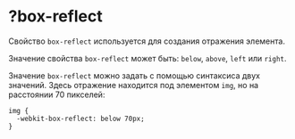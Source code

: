 # ?box-reflect

Свойство `box-reflect` используется для создания отражения элемента.

Значение свойства `box-reflect` может быть: `below`, `above`, `left` или `right`.

Значение `box-reflect` можно задать с помощью синтаксиса двух значений. Здесь отражение находится под элементом `img`, но на расстоянии 70 пикселей:

~~~
img {
  -webkit-box-reflect: below 70px;
}
~~~

